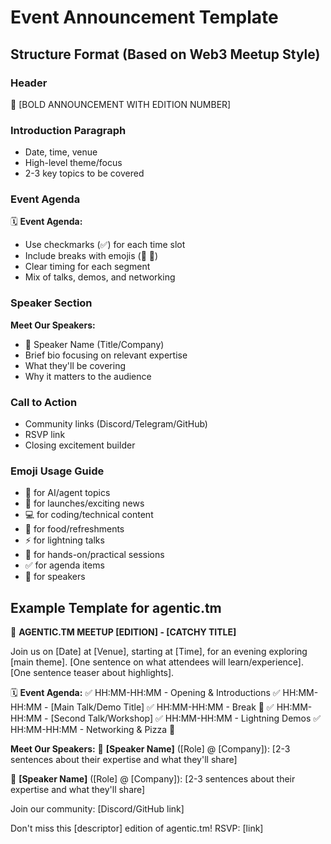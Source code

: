 # Event Announcement Template

## Structure Format (Based on Web3 Meetup Style)

### Header
🤖 [BOLD ANNOUNCEMENT WITH EDITION NUMBER]

### Introduction Paragraph
- Date, time, venue
- High-level theme/focus
- 2-3 key topics to be covered

### Event Agenda
🗓️ **Event Agenda:**
- Use checkmarks (✅) for each time slot
- Include breaks with emojis (🍕 🍻)
- Clear timing for each segment
- Mix of talks, demos, and networking

### Speaker Section
**Meet Our Speakers:**
- 🎤 Speaker Name (Title/Company)
- Brief bio focusing on relevant expertise
- What they'll be covering
- Why it matters to the audience

### Call to Action
- Community links (Discord/Telegram/GitHub)
- RSVP link
- Closing excitement builder

### Emoji Usage Guide
- 🤖 for AI/agent topics
- 🚀 for launches/exciting news
- 💻 for coding/technical content
- 🍕 for food/refreshments
- ⚡ for lightning talks
- 🎯 for hands-on/practical sessions
- ✅ for agenda items
- 🎤 for speakers

## Example Template for agentic.tm

🤖 **AGENTIC.TM MEETUP [EDITION] - [CATCHY TITLE]**

Join us on [Date] at [Venue], starting at [Time], for an evening exploring [main theme]. [One sentence on what attendees will learn/experience]. [One sentence teaser about highlights].

🗓️ **Event Agenda:**
✅ HH:MM-HH:MM - Opening & Introductions
✅ HH:MM-HH:MM - [Main Talk/Demo Title]
✅ HH:MM-HH:MM - Break 🍕
✅ HH:MM-HH:MM - [Second Talk/Workshop]
✅ HH:MM-HH:MM - Lightning Demos
✅ HH:MM-HH:MM - Networking & Pizza 🍕

**Meet Our Speakers:**
🎤 **[Speaker Name]** ([Role] @ [Company]):
[2-3 sentences about their expertise and what they'll share]

🎤 **[Speaker Name]** ([Role] @ [Company]):
[2-3 sentences about their expertise and what they'll share]

Join our community: [Discord/GitHub link]

Don't miss this [descriptor] edition of agentic.tm! RSVP: [link]